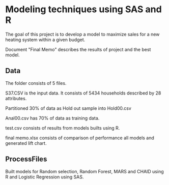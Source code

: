 # Modeling techniques using SAS and R

The goal of this project is to develop a model to maximize sales for a new heating system within a given budget.

Document "Final Memo" describes the results of project and the best model. 

## Data
The folder consists of 5 files.

S37.CSV is the input data. It consists of 5434 households described by 28 attributes.

Partitioned 30% of data as Hold out sample into Hold00.csv

Anal00.csv has 70% of data as training data.

test.csv consists of results from models builts using R.

final memo.xlsx consists of comparison of performance all models and generated lift chart.

## ProcessFiles
Built models for Random selection, Random Forest, MARS and CHAID using R and Logistic Regression using SAS.
